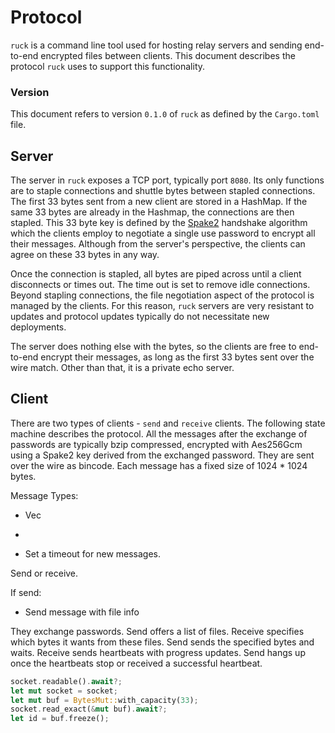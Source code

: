 # Protocol

`ruck` is a command line tool used for hosting relay servers and sending end-to-end encrypted files between clients. This document describes the protocol `ruck` uses to support this functionality.

### Version

This document refers to version `0.1.0` of `ruck` as defined by the `Cargo.toml` file.

## Server

The server in `ruck` exposes a TCP port, typically port `8080`. Its only functions are to staple connections and shuttle bytes between stapled connections. The first 33 bytes sent from a new client are stored in a HashMap. If the same 33 bytes are already in the Hashmap, the connections are then stapled. This 33 byte key is defined by the [Spake2](https://docs.rs/spake2/0.3.1/spake2/) handshake algorithm which the clients employ to negotiate a single use password to encrypt all their messages. Although from the server's perspective, the clients can agree on these 33 bytes in any way.

Once the connection is stapled, all bytes are piped across until a client disconnects or times out. The time out is set to remove idle connections. Beyond stapling connections, the file negotiation aspect of the protocol is managed by the clients. For this reason, `ruck` servers are very resistant to updates and protocol updates typically do not necessitate new deployments.

The server does nothing else with the bytes, so the clients are free to end-to-end encrypt their messages, as long as the first 33 bytes sent over the wire match. Other than that, it is a private echo server.

## Client

There are two types of clients - `send` and `receive` clients. The following state machine describes the protocol. All the messages after the exchange of passwords are typically bzip compressed, encrypted with Aes256Gcm using a Spake2 key derived from the exchanged password. They are sent over the wire as bincode. Each message has a fixed size of 1024 \* 1024 bytes.

Message Types:

- Vec<File Info>
-

- Set a timeout for new messages.

Send or receive.

If send:

- Send message with file info

They exchange passwords.
Send offers a list of files.
Receive specifies which bytes it wants from these files.
Send sends the specified bytes and waits.
Receive sends heartbeats with progress updates.
Send hangs up once the heartbeats stop or received a successful heartbeat.

```rust
socket.readable().await?;
let mut socket = socket;
let mut buf = BytesMut::with_capacity(33);
socket.read_exact(&mut buf).await?;
let id = buf.freeze();
```
